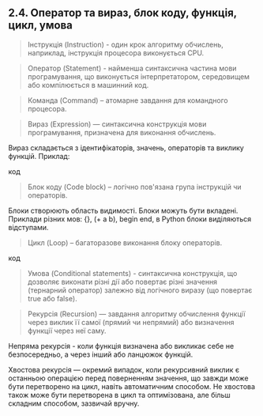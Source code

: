## 2.4. Оператор та вираз, блок коду, функція, цикл, умова

> Інструкція (Instruction) - один крок алгоритму обчислень, наприклад, інструкція процесора виконується CPU.

> Оператор (Statement) - найменша синтаксична частина мови програмування, що виконується інтерпретатором, середовищем або компілюється в машинний код.

> Команда (Command) – атомарне завдання для командного процесора.

> Вираз (Expression) — синтаксична конструкція мови програмування, призначена для виконання обчислень.

Вираз складається з ідентифікаторів, значень, операторів та виклику функцій. Приклад:

код

> Блок коду (Code block) – логічно пов'язана група інструкцій чи операторів.

Блоки створюють область видимості. Блоки можуть бути вкладені. Приклади різних мов: {}, (+ a b), begin end, в Python блоки виділяються відступами.

> Цикл (Loop) – багаторазове виконання блоку операторів.

код

> Умова (Conditional statements) - синтаксична конструкція, що дозволяє виконати різні дії або повертає різні значення (тернарний оператор) залежно від логічного виразу (що повертає true або false).

> Рекурсія (Recursion) — завдання алгоритму обчислення функції через виклик її самої (прямий чи непрямий) або визначення функції через неї саму.

Непряма рекурсія - коли функція визначена або викликає себе не безпосередньо, а через інший або ланцюжок функцій.

Хвостова рекурсія — окремий випадок, коли рекурсивний виклик є останньою операцією перед поверненням значення, що завжди може бути перетворено на цикл, навіть автоматичним способом. Не хвостова також може бути перетворена в цикл та оптимізована, але більш складним способом, зазвичай вручну.
